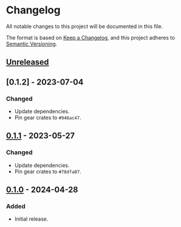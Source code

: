 # Changelog
All notable changes to this project will be documented in this file.

The format is based on [Keep a Changelog](https://keepachangelog.com/en/1.0.0/),
and this project adheres to [Semantic Versioning](https://semver.org/spec/v2.0.0.html).

## [Unreleased]

## [0.1.2] - 2023-07-04
### Changed
- Update dependencies.
- Pin gear crates to `#946ac47`.

## [0.1.1] - 2023-05-27
### Changed
- Update dependencies.
- Pin gear crates to `#78dfa07`.

## [0.1.0] - 2024-04-28
### Added
- Initial release.

[Unreleased]: https://github.com/gear-dapps/auto-changed-nft/compare/0.1.2...HEAD
[0.1.1]: https://github.com/gear-dapps/auto-changed-nft/compare/0.1.1...0.1.2
[0.1.1]: https://github.com/gear-dapps/auto-changed-nft/compare/0.1.0...0.1.1
[0.1.0]: https://github.com/gear-dapps/auto-changed-nft/compare/d3ac496...0.1.0
